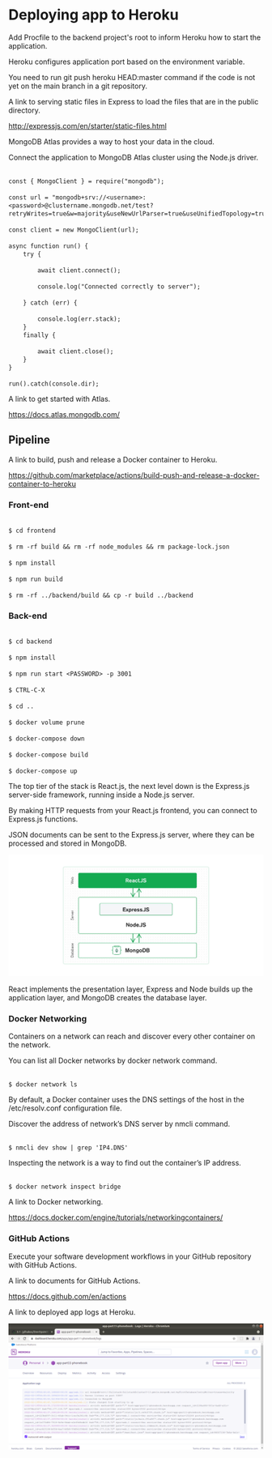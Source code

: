 # Deploying app to Heroku

Add Procfile to the backend project's root to inform Heroku how to start the application.

Heroku configures application port based on the environment variable.

You need to run git push heroku HEAD:master command if the code is not yet on the main branch in a git repository.

A link to serving static files in Express to load the files that are in the public directory.

http://expressjs.com/en/starter/static-files.html

MongoDB Atlas provides a way to host your data in the cloud.

Connect the application to MongoDB Atlas cluster using the Node.js driver.

```

const { MongoClient } = require("mongodb");
                                                     
const url = "mongodb+srv://<username>:<password>@clustername.mongodb.net/test?retryWrites=true&w=majority&useNewUrlParser=true&useUnifiedTopology=true";

const client = new MongoClient(url);

async function run() {
    try {

        await client.connect();

        console.log("Connected correctly to server");

    } catch (err) {

        console.log(err.stack);
    }
    finally {

        await client.close();
    }
}

run().catch(console.dir);

```
A link to get started with Atlas.

https://docs.atlas.mongodb.com/


## Pipeline

A link to build, push and release a Docker container to Heroku.

https://github.com/marketplace/actions/build-push-and-release-a-docker-container-to-heroku

### Front-end

```

$ cd frontend

$ rm -rf build && rm -rf node_modules && rm package-lock.json

$ npm install

$ npm run build

$ rm -rf ../backend/build && cp -r build ../backend

```
### Back-end

```

$ cd backend

$ npm install

$ npm run start <PASSWORD> -p 3001

$ CTRL-C-X

$ cd ..

$ docker volume prune

$ docker-compose down

$ docker-compose build

$ docker-compose up

```
The top tier of the stack is React.js, the next level down is the Express.js server-side framework, running inside a Node.js server.

By making HTTP requests from your React.js frontend, you can connect to Express.js functions.

JSON documents can be sent to the Express.js server, where they can be processed and stored in MongoDB.

![alt text](https://github.com/jylhakos/DevOpsWithDocker/blob/main/3/3.1/phonebook/phonebook.jpeg?raw=true)

React implements the presentation layer, Express and Node builds up the application layer, and MongoDB creates the database layer.

### Docker Networking

Containers on a network can reach and discover every other container on the network.

You can list all Docker networks by docker network command.

```

$ docker network ls

```
By default, a Docker container uses the DNS settings of the host in the /etc/resolv.conf configuration file.

Discover the address of network’s DNS server by nmcli command.

```

$ nmcli dev show | grep 'IP4.DNS'

```
Inspecting the network is a way to find out the container’s IP address.

```

$ docker network inspect bridge

```
A link to Docker networking.

https://docs.docker.com/engine/tutorials/networkingcontainers/

### GitHub Actions

Execute your software development workflows in your GitHub repository with GitHub Actions. 

A link to documents for GitHub Actions.

https://docs.github.com/en/actions

A link to deployed app logs at Heroku.

![alt text](https://github.com/jylhakos/DevOpsWithDocker/blob/main/3/3.1/3.1.png?raw=true)
